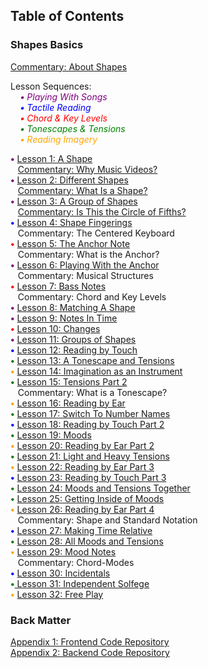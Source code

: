 ## Table of Contents 



### Shapes Basics

[Commentary: About Shapes](writing/about)  

Lesson Sequences:  
&nbsp;&nbsp;&nbsp;&nbsp;<em style="color: purple;"><strong>&bull;</strong> Playing With Songs</em>  
&nbsp;&nbsp;&nbsp;&nbsp;<em style="color: blue;"><strong>&bull;</strong> Tactile Reading</em>  
&nbsp;&nbsp;&nbsp;&nbsp;<em style="color: red;"><strong>&bull;</strong> Chord & Key Levels</em>  
&nbsp;&nbsp;&nbsp;&nbsp;<em style="color: green;"><strong>&bull;</strong> Tonescapes & Tensions</em>  
&nbsp;&nbsp;&nbsp;&nbsp;<em style="color: orange;"><strong>&bull;</strong> Reading Imagery</em>

<strong style="color: purple;">&bull;</strong> [Lesson 1: A Shape](lessons/01-a-shape)  
&nbsp;&nbsp;&nbsp;[Commentary: Why Music Videos?](writing/why-music-videos)  
<strong style="color: purple;">&bull;</strong> [Lesson 2: Different Shapes](lessons/02-different-shapes)  
&nbsp;&nbsp;&nbsp;[Commentary: What Is a Shape?](writing/what-is-a-shape)  
<strong style="color: purple;">&bull;</strong> [Lesson 3: A Group of Shapes](lessons/03-a-group)  
&nbsp;&nbsp;&nbsp;[Commentary: Is This the Circle of Fifths?](writing/circle-of-fifths)  
<strong style="color: blue;">&bull;</strong> [Lesson 4: Shape Fingerings](lessons/04-shape-fingerings)  
&nbsp;&nbsp;&nbsp;Commentary: The Centered Keyboard  
<strong style="color: red;">&bull;</strong> [Lesson 5: The Anchor Note](lessons/05-the-anchor-note)  
&nbsp;&nbsp;&nbsp;Commentary: What is the Anchor?  
<strong style="color: purple;">&bull;</strong> [Lesson 6: Playing With the Anchor](lessons/06-playing-with-the-anchor)  
&nbsp;&nbsp;&nbsp;Commentary: Musical Structures  
<strong style="color: red;">&bull;</strong> [Lesson 7: Bass Notes](lessons/07-bass-notes)  
&nbsp;&nbsp;&nbsp;Commentary: Chord and Key Levels  
<strong style="color: purple;">&bull;</strong> [Lesson 8: Matching A Shape](lessons/08-matching-a-shape)  
<strong style="color: purple;">&bull;</strong> [Lesson 9: Notes In Time](lessons/09-notes-in-time)  
<strong style="color: red;">&bull;</strong> [Lesson 10: Changes](lessons/10-changes)  
<strong style="color: purple;">&bull;</strong> [Lesson 11: Groups of Shapes](lessons/11-groups-of-shapes)  
<strong style="color: blue;">&bull;</strong> [Lesson 12: Reading by Touch](lessons/12-reading-by-touch)  
<strong style="color: green;">&bull;</strong> [Lesson 13: A Tonescape and Tensions](lessons/13-a-tonescape-and-tensions)  
<strong style="color: orange;">&bull;</strong> [Lesson 14: Imagination as an Instrument](lessons/14-imagination-as-an-instrument)  
<strong style="color: green;">&bull;</strong> [Lesson 15: Tensions Part 2](lessons/15-two-higher-and-lower)  
&nbsp;&nbsp;&nbsp;Commentary: What is a Tonescape?  
<strong style="color: orange;">&bull;</strong> [Lesson 16: Reading by Ear](lessons/16-reading-by-ear)  
<strong style="color: green;">&bull;</strong> [Lesson 17: Switch To Number Names](lessons/17-switch-to-number-names)  
<strong style="color: blue;">&bull;</strong> [Lesson 18: Reading by Touch Part 2](lessons/18-reading-by-touch-2)  
<strong style="color: green;">&bull;</strong> [Lesson 19: Moods](lessons/19-moods)  
<strong style="color: orange;">&bull;</strong> [Lesson 20: Reading by Ear Part 2](lessons/20-reading-by-ear-2)  
<strong style="color: green;">&bull;</strong> [Lesson 21: Light and Heavy Tensions](lessons/21-light-and-heavy-tensions)  
<strong style="color: orange;">&bull;</strong> [Lesson 22: Reading by Ear Part 3](lessons/22-reading-by-ear-3)  
<strong style="color: blue;">&bull;</strong> [Lesson 23: Reading by Touch Part 3](lessons/23-reading-by-touch-3)  
<strong style="color: green;">&bull;</strong> [Lesson 24: Moods and Tensions Together](lessons/24-moods-and-tensions-together)  
<strong style="color: green;">&bull;</strong> [Lesson 25: Getting Inside of Moods](lessons/25-getting-inside-of-moods)  
<strong style="color: orange;">&bull;</strong> [Lesson 26: Reading by Ear Part 4](lessons/26-reading-by-ear-4)  
&nbsp;&nbsp;&nbsp;Commentary: Shape and Standard Notation  
<strong style="color: blue;">&bull;</strong> [Lesson 27: Making Time Relative](lessons/27-making-time-relative)  
<strong style="color: green;">&bull;</strong> [Lesson 28: All Moods and Tensions](lessons/28-all-moods-and-tensions)  
<strong style="color: orange;">&bull;</strong> [Lesson 29: Mood Notes](lessons/29-mood-notes)  
&nbsp;&nbsp;&nbsp;Commentary: Chord-Modes  
<strong style="color: blue;">&bull;</strong> [Lesson 30: Incidentals](lessons/30-incidentals)  
<strong style="color: green;">&bull;</strong>[ Lesson 31: Independent Solfege](lessons/31-independent-solfege)  
<strong style="color: orange;">&bull;</strong> [Lesson 32: Free Play](lessons/32-free-play)  

### Back Matter

[Appendix 1: Frontend Code Repository](https://github.com/shapesmusic/shapes-method)  
[Appendix 2: Backend Code Repository](https://github.com/shapesmusic/shapes-backend)
